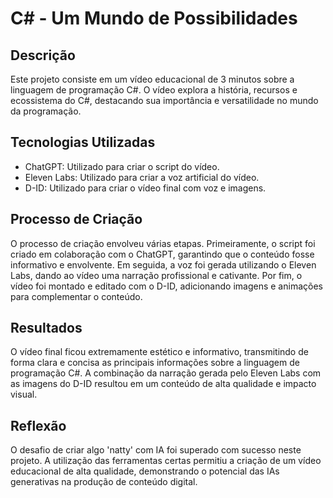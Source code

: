 # C# - Um Mundo de Possibilidades

## Descrição
Este projeto consiste em um vídeo educacional de 3 minutos sobre a linguagem de programação C#. O vídeo explora a história, recursos e ecossistema do C#, destacando sua importância e versatilidade no mundo da programação.

## Tecnologias Utilizadas
- ChatGPT: Utilizado para criar o script do vídeo.
- Eleven Labs: Utilizado para criar a voz artificial do vídeo.
- D-ID: Utilizado para criar o vídeo final com voz e imagens.

## Processo de Criação
O processo de criação envolveu várias etapas. Primeiramente, o script foi criado em colaboração com o ChatGPT, garantindo que o conteúdo fosse informativo e envolvente. Em seguida, a voz foi gerada utilizando o Eleven Labs, dando ao vídeo uma narração profissional e cativante. Por fim, o vídeo foi montado e editado com o D-ID, adicionando imagens e animações para complementar o conteúdo.

## Resultados
O vídeo final ficou extremamente estético e informativo, transmitindo de forma clara e concisa as principais informações sobre a linguagem de programação C#. A combinação da narração gerada pelo Eleven Labs com as imagens do D-ID resultou em um conteúdo de alta qualidade e impacto visual.

## Reflexão
O desafio de criar algo 'natty' com IA foi superado com sucesso neste projeto. A utilização das ferramentas certas permitiu a criação de um vídeo educacional de alta qualidade, demonstrando o potencial das IAs generativas na produção de conteúdo digital.
